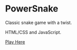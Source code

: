# PowerSnake

Classic snake game with a twist.

HTML/CSS and JavaScript.

[Play Here](https://sach-p.github.io/PowerSnake/)


